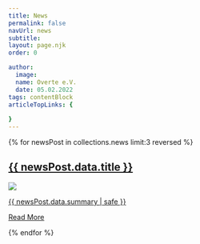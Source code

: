 ```yaml
---
title: News
permalink: false
navUrl: news
subtitle: 
layout: page.njk
order: 0

author:
  image: 
  name: Overte e.V.
  date: 05.02.2022
tags: contentBlock
articleTopLinks: {
  
}
---
```


{% for newsPost in collections.news limit:3 reversed %}
<div class="news--post"> 
    <a href="{{ newsPost.url }}">
        <h2>{{ newsPost.data.title }}</h2>
        <div class="news--content">
            <div class="news--content-image"><img src="./img/news-teasers/{{ newsPost.data.teaserImage }}"></div>
            <div class="news--content-summary">
                <p>{{ newsPost.data.summary | safe }}</p>
                <p class="news--read-more">Read More</p>
            </div>
        </div>
    </a>
</div>
{% endfor %} 
